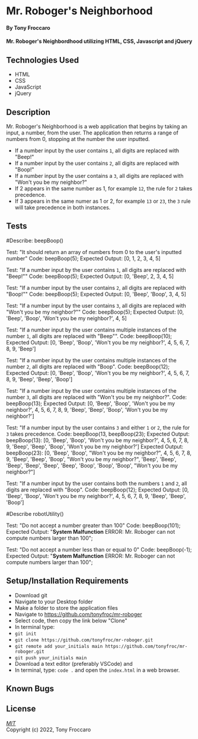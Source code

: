 # Mr. Roboger's Neighborhood

#### By Tony Froccaro

####  Mr. Roboger's Neighbordhood utilizing HTML, CSS, Javascript and jQuery

## Technologies Used

- HTML
- CSS
- JavaScript
- jQuery

## Description

Mr. Roboger's Neighborhood is a web application that begins by taking an input, a number, from the user. The application then returns a range of numbers from 0, stopping at the number the user inputted. 

- If a number input by the user contains `1`, all digits are replaced with "Beep!"
- If a number input by the user contains `2`, all digits are replaced with "Boop!"
- If a number input by the user contains a `3`, all digits are replaced with "Won't you be my neighbor?"
- If 2 appears in the same number as 1, for example `12`, the rule for `2` takes precedence. 
- If 3 appears in the same numer as 1 or 2, for example `13` or `23`, the `3` rule will take precedence in both instances.

## Tests

#Describe: beepBoop()

Test: "It should return an array of numbers from 0 to the user's inputted number"
Code: beepBoop(5);
Expected Output: [0, 1, 2, 3, 4, 5]

Test: "If a number input by the user contains `1`, all digits are replaced with "Beep!""
Code: beepBoop(5);
Expected Output: [0, 'Beep', 2, 3, 4, 5]

Test: "If a number input by the user contains `2`, all digits are replaced with "Boop!""
Code: beepBoop(5);
Expected Output: [0, 'Beep', 'Boop', 3, 4, 5]

Test: "If a number input by the user contains `3`, all digits are replaced with "Won't you be my neighbor?""
Code: beepBoop(5);
Expected Output: [0, 'Beep', 'Boop', 'Won't you be my neighbor?', 4, 5]

Test: "If a number input by the user contains multiple instances of the number `1`, all digits are replaced with "Beep"".
Code: beepBoop(10);
Expected Output: [0, 'Beep', 'Boop', 'Won't you be my neighbor?', 4, 5, 6, 7, 8, 9, 'Beep']

Test: "If a number input by the user contains multiple instances of the number `2`, all digits are replaced with "Boop".
Code: beepBoop(12);
Expected Output: [0, 'Beep', 'Boop', 'Won't you be my neighbor?', 4, 5, 6, 7, 8, 9, 'Beep', 'Beep', 'Boop']

Test: "If a number input by the user contains multiple instances of the number `3`, all digits are replaced with "Won't you be my neighbor?".
Code: beepBoop(13);
Expected Output: [0, 'Beep', 'Boop', 'Won't you be my neighbor?', 4, 5, 6, 7, 8, 9, 'Beep', 'Beep', 'Boop', 'Won't you be my neighbor?']

Test: "If a number input by the user contains `3` and either `1` or `2`, the rule for `3` takes precedence.
Code: beepBoop(13, beepBoop(23);
Expected Output: beepBoop(13): [0, 'Beep', 'Boop', 'Won't you be my neighbor?', 4, 5, 6, 7, 8, 9, 'Beep', 'Beep', 'Boop', 'Won't you be my neighbor?']
Expected Output: beepBoop(23): [0, 'Beep', 'Boop', "Won't you be my neighbor?", 4, 5, 6, 7, 8, 9, 'Beep', 'Beep', 'Boop', "Won't you be my neighbor?", 'Beep', 'Beep', 'Beep', 'Beep', 'Beep', 'Beep', 'Boop', 'Boop', 'Boop', "Won't you be my neighbor?"]

Test: "If a number input by the user contains both the numbers `1` and `2`, all digits are replaced with "Boop".
Code: beepBoop(12);
Expected Output: [0, 'Beep', 'Boop', 'Won't you be my neighbor?', 4, 5, 6, 7, 8, 9, 'Beep', 'Beep', 'Boop']


#Describe robotUtility()

Test: "Do not accept a number greater than 100"
Code: beepBoop(101);
Expected Output: "**System Malfunction** ERROR: Mr. Roboger can not compute numbers larger than 100";

Test: "Do not accept a number less than or equal to 0"
Code: beepBoop(-1);
Expected Output: "**System Malfunction** ERROR: Mr. Roboger can not compute numbers larger than 100";

## Setup/Installation Requirements

- Download git
- Navigate to your Desktop folder
- Make a folder to store the application files
- Navigate to https://github.com/tonyfroc/mr-roboger
- Select code, then copy the link below "Clone"
- In terminal type:
- `git init`
- `git clone https://github.com/tonyfroc/mr-roboger.git`
- `git remote add your_initials main https://github.com/tonyfroc/mr-roboger.git`
- `git push your_initials main`
- Download a text editor (preferably VSCode) and
- In terminal, type: `code .` and open the `index.html` in a web browser.

## Known Bugs

## License

_[MIT](https://opensource.org/licenses/MIT)_  
Copyright (c) 2022, Tony Froccaro